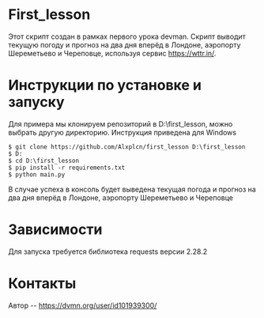 # First_lesson
Этот скрипт создан в рамках первого урока devman. 
Скрипт выводит текущую погоду и прогноз на два дня вперёд в Лондоне, аэропорту Шереметьево и Череповце, используя сервис https://wttr.in/.
# Инструкции по установке и запуску
Для примера мы клонируем репозиторий в D:\first_lesson, можно выбрать другую директорию. Инструкция приведена для Windows
```
$ git clone https://github.com/Alxplcn/first_lesson D:\first_lesson
$ D:
$ cd D:\first_lesson
$ pip install -r requirements.txt
$ python main.py
```
В случае успеха в консоль будет выведена текущая погода и прогноз на два дня вперёд в Лондоне, аэропорту Шереметьево и Череповце
# Зависимости
Для запуска требуется библиотека requests версии 2.28.2
# Контакты
Автор -- https://dvmn.org/user/id101939300/

